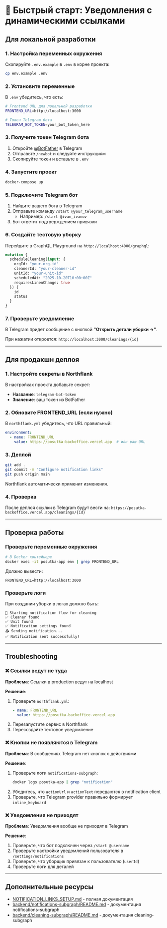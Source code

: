 # 🚀 Быстрый старт: Уведомления с динамическими ссылками

## Для локальной разработки

### 1. Настройка переменных окружения

Скопируйте `.env.example` в `.env` в корне проекта:

```bash
cp env.example .env
```

### 2. Установите переменные

В `.env` убедитесь, что есть:

```bash
# Frontend URL для локальной разработки
FRONTEND_URL=http://localhost:3000

# Токен Telegram бота
TELEGRAM_BOT_TOKEN=your_bot_token_here
```

### 3. Получите токен Telegram бота

1. Откройте [@BotFather](https://t.me/BotFather) в Telegram
2. Отправьте `/newbot` и следуйте инструкциям
3. Скопируйте токен и вставьте в `.env`

### 4. Запустите проект

```bash
docker-compose up
```

### 5. Подключите Telegram бот

1. Найдите вашего бота в Telegram
2. Отправьте команду `/start @your_telegram_username`
   - Например: `/start @ivan_ivanov`
3. Бот ответит подтверждением привязки

### 6. Создайте тестовую уборку

Перейдите в GraphQL Playground на `http://localhost:4000/graphql`:

```graphql
mutation {
  scheduleCleaning(input: {
    orgId: "your-org-id"
    cleanerId: "your-cleaner-id"
    unitId: "your-unit-id"
    scheduledAt: "2025-10-20T10:00:00Z"
    requiresLinenChange: true
  }) {
    id
    status
  }
}
```

### 7. Проверьте уведомление

В Telegram придет сообщение с кнопкой **"Открыть детали уборки →"**.

При нажатии откроется: `http://localhost:3000/cleanings/{id}`

---

## Для продакшн деплоя

### 1. Настройте секреты в Northflank

В настройках проекта добавьте секрет:
- **Название**: `telegram-bot-token`
- **Значение**: ваш токен из BotFather

### 2. Обновите FRONTEND_URL (если нужно)

В `northflank.yml` убедитесь, что URL правильный:

```yaml
environment:
  - name: FRONTEND_URL
    value: https://posutka-backoffice.vercel.app  # или ваш URL
```

### 3. Деплой

```bash
git add .
git commit -m "Configure notification links"
git push origin main
```

Northflank автоматически применит изменения.

### 4. Проверка

После деплоя ссылки в Telegram будут вести на:
`https://posutka-backoffice.vercel.app/cleanings/{id}`

---

## Проверка работы

### Проверьте переменные окружения

```bash
# В Docker контейнере
docker exec -it posutka-app env | grep FRONTEND_URL
```

Должно вывести:
```
FRONTEND_URL=http://localhost:3000
```

### Проверьте логи

При создании уборки в логах должно быть:

```
🔔 Starting notification flow for cleaning
✅ Cleaner found
✅ Unit found
✅ Notification settings found
📤 Sending notification...
✅ Notification sent successfully!
```

---

## Troubleshooting

### ❌ Ссылки ведут не туда

**Проблема**: Ссылки в production ведут на localhost

**Решение**:
1. Проверьте `northflank.yml`:
   ```yaml
   - name: FRONTEND_URL
     value: https://posutka-backoffice.vercel.app
   ```
2. Перезапустите сервис в Northflank
3. Пересоздайте тестовое уведомление

### ❌ Кнопки не появляются в Telegram

**Проблема**: В сообщениях Telegram нет кнопок с действиями

**Решение**:
1. Проверьте логи `notifications-subgraph`:
   ```bash
   docker logs posutka-app | grep "notification"
   ```
2. Убедитесь, что `actionUrl` и `actionText` передаются в notification client
3. Проверьте, что Telegram provider правильно формирует `inline_keyboard`

### ❌ Уведомления не приходят

**Проблема**: Уведомления вообще не приходят в Telegram

**Решение**:
1. Проверьте, что бот подключен через `/start @username`
2. Проверьте настройки уведомлений пользователя в `/settings/notifications`
3. Проверьте, что уборщик привязан к пользователю (`userId`)
4. Проверьте логи для деталей

---

## Дополнительные ресурсы

- [NOTIFICATION_LINKS_SETUP.md](NOTIFICATION_LINKS_SETUP.md) - полная документация
- [backend/notifications-subgraph/README.md](backend/notifications-subgraph/README.md) - документация notifications-subgraph
- [backend/cleaning-subgraph/README.md](backend/cleaning-subgraph/README.md) - документация cleaning-subgraph


